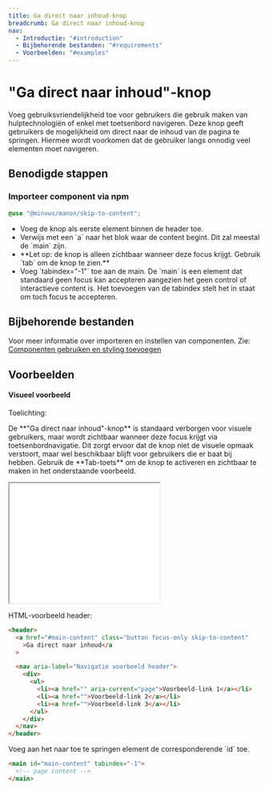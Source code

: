 ```yaml
---
title: Ga direct naar inhoud-knop
breadcrumb: Ga direct naar inhoud-knop
nav:
  - Introductie: "#introduction"
  - Bijbehorende bestanden: "#requirements"
  - Voorbeelden: "#examples"
---
```


<h1 id="introduction">"Ga direct naar inhoud"-knop</h1>

<p>
  Voeg gebruiksvriendelijkheid toe voor gebruikers die gebruik maken van hulptechnologiën of
  enkel met toetsenbord navigeren. Deze knop geeft gebruikers de mogelijkheid om direct naar
  de inhoud van de pagina te springen. Hiermee wordt voorkomen dat de gebruiker langs
  onnodig veel elementen moet navigeren.
</p>

## Benodigde stappen

### Importeer component via npm

```scss
@use "@minvws/manon/skip-to-content";
```

<ul>
  <li>Voeg de knop als eerste element binnen de header toe.</li>
  <li>
    Verwijs met een `a` naar het blok waar de content begint. Dit zal
    meestal de
    `main` zijn.
  </li>
  <li>
    **Let op: de knop is alleen zichtbaar wanneer deze focus krijgt. Gebruik `tab` om de knop te zien.**
  </li>
  <li>
    Voeg `tabindex="-1"` toe aan de main. De `main` is een element dat
    standaard geen focus kan accepteren aangezien het geen control of interactieve content is.
    Het toevoegen van de tabindex stelt het in staat om toch focus te accepteren.
  </li>
</ul>

<h2 id="requirements">Bijbehorende bestanden</h2>

Voor meer informatie over importeren en instellen van componenten. Zie:
[Componenten gebruiken en styling toevoegen](/documentation/import-styling)

<h2 id="examples">Voorbeelden</h2>

<h4>Visueel voorbeeld</h4>

<div class="explanation" role="group" aria-label="Toelichting">
  <span>Toelichting:</span>
  <p>
    De **"Ga direct naar inhoud"-knop** is standaard verborgen voor visuele
    gebruikers, maar wordt zichtbaar wanneer deze focus krijgt via toetsenbordnavigatie. Dit
    zorgt ervoor dat de knop niet de visuele opmaak verstoort, maar wel beschikbaar blijft
    voor gebruikers die er baat bij hebben. Gebruik de **Tab-toets** om de knop
    te activeren en zichtbaar te maken in het onderstaande voorbeeld.
  </p>
</div>
<div class="resize">
  <iframe src="/examples/skip-to-content" title="Voorbeeld" height="240px"></iframe>
</div>

<div>
  <p>HTML-voorbeeld header:</p>

```html
<header>
  <a href="#main-content" class="button focus-only skip-to-content"
    >Ga direct naar inhoud</a
  >

  <nav aria-label="Navigatie voorbeeld header">
    <div>
      <ul>
        <li><a href="" aria-current="page">Voorbeeld-link 1</a></li>
        <li><a href="">Voorbeeld-link 2</a></li>
        <li><a href="">Voorbeeld-link 3</a></li>
      </ul>
    </div>
  </nav>
</header>
```

  <p>Voeg aan het naar toe te springen element de corresponderende `id` toe.</p>

```html
<main id="main-content" tabindex="-1">
  <!-- page content -->
</main>
```

</div>

